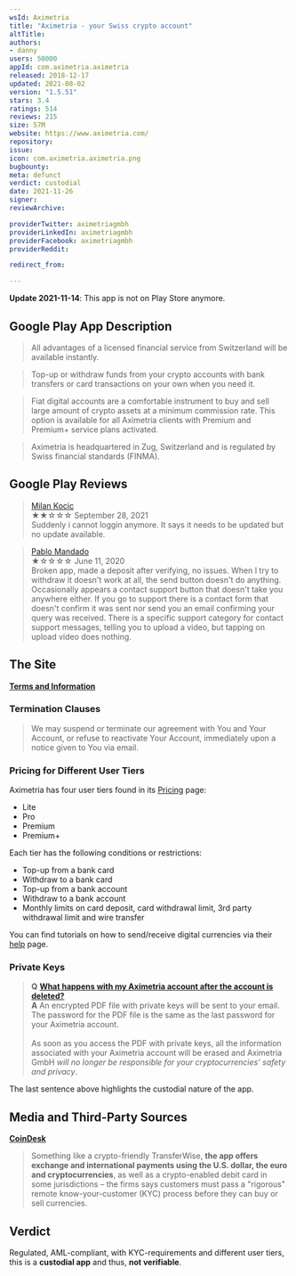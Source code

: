 ```yaml
---
wsId: Aximetria
title: "Aximetria - your Swiss crypto account"
altTitle: 
authors:
- danny
users: 50000
appId: com.aximetria.aximetria
released: 2018-12-17
updated: 2021-08-02
version: "1.5.51"
stars: 3.4
ratings: 514
reviews: 215
size: 57M
website: https://www.aximetria.com/
repository: 
issue: 
icon: com.aximetria.aximetria.png
bugbounty: 
meta: defunct
verdict: custodial
date: 2021-11-26
signer: 
reviewArchive:

providerTwitter: aximetriagmbh
providerLinkedIn: aximetriagmbh
providerFacebook: aximetriagmbh
providerReddit: 

redirect_from:

---
```


**Update 2021-11-14**: This app is not on Play Store anymore.

## Google Play App Description

> All advantages of a licensed financial service from Switzerland will be available instantly.

> Top-up or withdraw funds from your crypto accounts with bank transfers or card transactions on your own when you need it.

> Fiat digital accounts are a comfortable instrument to buy and sell large amount of crypto assets at a minimum commission rate. This option is available for all Aximetria clients with Premium and Premium+ service plans activated.

> Aximetria is headquartered in Zug, Switzerland and is regulated by Swiss financial standards (FINMA).

## Google Play Reviews

> [Milan Kocic](https://play.google.com/store/apps/details?id=com.aximetria.aximetria&reviewId=gp%3AAOqpTOFeolwmkG9_cfFzbTL_KycWR9hIk9dXi7Ti14v-Q_t4ao_Bs_dgZAd8qhrsDSLAV5D__93KOCuhbOjfTAc)<br>
  ★★☆☆☆ September 28, 2021 <br>
       Suddenly i cannot loggin anymore. It says it needs to be updated but no update available.
       
> [Pablo Mandado](https://play.google.com/store/apps/details?id=com.aximetria.aximetria&reviewId=gp%3AAOqpTOEQ03zQoW_qjZnO_KkQ-unj4G36HL4Sqwt5zVV_NnH72XHpJmKXWn363m1LcBmST6wGPh32bccxhlrnI9g)<br>
  ★☆☆☆☆ June 11, 2020 <br>
       Broken app, made a deposit after verifying, no issues. When I try to withdraw it doesn't work at all, the send button doesn't do anything. Occasionally appears a contact support button that doesn't take you anywhere either. If you go to support there is a contact form that doesn't confirm it was sent nor send you an email confirming your query was received. There is a specific support category for contact support messages, telling you to upload a video, but tapping on upload video does nothing.

## The Site

[**Terms and Information**](https://www.aximetria.com/terms_information)

### Termination Clauses

> We may suspend or terminate our agreement with You and Your Account, or refuse to reactivate Your Account, immediately upon a notice given to You via email.

### Pricing for Different User Tiers

Aximetria has four user tiers found in its [Pricing](https://www.aximetria.com/#pricing) page:

- Lite
- Pro
- Premium
- Premium+

Each tier has the following conditions or restrictions:

- Top-up from a bank card
- Withdraw to a bank card
- Top-up from a bank account
- Withdraw to a bank account
- Monthly limits on card deposit, card withdrawal limit, 3rd party withdrawal limit and wire transfer

You can find tutorials on how to send/receive digital currencies via their [help](https://www.aximetria.com/help) page.

### Private Keys

> **Q**	[**What happens with my Aximetria account after the account is deleted?**](https://www.aximetria.com/help)<br>
 **A**	An encrypted PDF file with private keys will be sent to your email. The password for the PDF file is the same as the last password for your Aximetria account.<br><br>
As soon as you access the PDF with private keys, all the information associated with your Aximetria account will be erased and Aximetria GmbH _will no longer be responsible for your cryptocurrencies' safety and privacy_.

The last sentence above highlights the custodial nature of the app.

## Media and Third-Party Sources

**[CoinDesk](https://www.coindesk.com/markets/2019/07/29/crypto-focused-finance-app-aximetria-wins-license-from-swiss-regulator/)**

> Something like a crypto-friendly TransferWise, **the app offers exchange and international payments using the U.S. dollar, the euro and cryptocurrencies**, as well as a crypto-enabled debit card in some jurisdictions – the firms says customers must pass a "rigorous" remote know-your-customer (KYC) process before they can buy or sell currencies.

## Verdict

Regulated, AML-compliant, with KYC-requirements and different user tiers, this is a **custodial app** and thus, **not verifiable**.  

